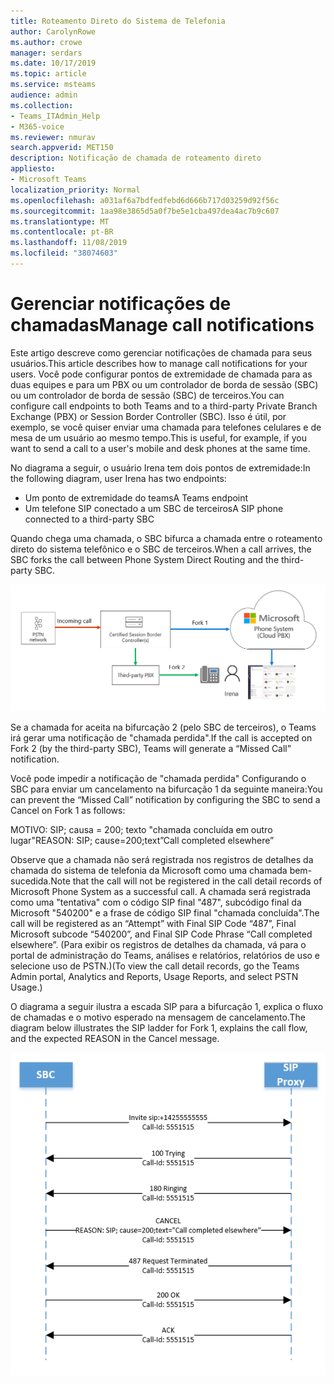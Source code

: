 ```yaml
---
title: Roteamento Direto do Sistema de Telefonia
author: CarolynRowe
ms.author: crowe
manager: serdars
ms.date: 10/17/2019
ms.topic: article
ms.service: msteams
audience: admin
ms.collection:
- Teams_ITAdmin_Help
- M365-voice
ms.reviewer: nmurav
search.appverid: MET150
description: Notificação de chamada de roteamento direto
appliesto:
- Microsoft Teams
localization_priority: Normal
ms.openlocfilehash: a031af6a7bdfedfebd6d666b717d03259d92f56c
ms.sourcegitcommit: 1aa98e3865d5a0f7be5e1cba497dea4ac7b9c607
ms.translationtype: MT
ms.contentlocale: pt-BR
ms.lasthandoff: 11/08/2019
ms.locfileid: "38074603"
---
```

# <a name="manage-call-notifications"></a><span data-ttu-id="171eb-103">Gerenciar notificações de chamadas</span><span class="sxs-lookup"><span data-stu-id="171eb-103">Manage call notifications</span></span>

<span data-ttu-id="171eb-104">Este artigo descreve como gerenciar notificações de chamada para seus usuários.</span><span class="sxs-lookup"><span data-stu-id="171eb-104">This article describes how to manage call notifications for your users.</span></span> <span data-ttu-id="171eb-105">Você pode configurar pontos de extremidade de chamada para as duas equipes e para um PBX ou um controlador de borda de sessão (SBC) ou um controlador de borda de sessão (SBC) de terceiros.</span><span class="sxs-lookup"><span data-stu-id="171eb-105">You can configure call endpoints to both Teams and to a third-party Private Branch Exchange (PBX) or Session Border Controller (SBC).</span></span>  <span data-ttu-id="171eb-106">Isso é útil, por exemplo, se você quiser enviar uma chamada para telefones celulares e de mesa de um usuário ao mesmo tempo.</span><span class="sxs-lookup"><span data-stu-id="171eb-106">This is useful, for example, if you want to send a call to a user's mobile and desk phones at the same time.</span></span>   

<span data-ttu-id="171eb-107">No diagrama a seguir, o usuário Irena tem dois pontos de extremidade:</span><span class="sxs-lookup"><span data-stu-id="171eb-107">In the following diagram, user Irena has two endpoints:</span></span>

- <span data-ttu-id="171eb-108">Um ponto de extremidade do teams</span><span class="sxs-lookup"><span data-stu-id="171eb-108">A Teams endpoint</span></span>
- <span data-ttu-id="171eb-109">Um telefone SIP conectado a um SBC de terceiros</span><span class="sxs-lookup"><span data-stu-id="171eb-109">A SIP phone connected to a third-party SBC</span></span>

<span data-ttu-id="171eb-110">Quando chega uma chamada, o SBC bifurca a chamada entre o roteamento direto do sistema telefônico e o SBC de terceiros.</span><span class="sxs-lookup"><span data-stu-id="171eb-110">When a call arrives, the SBC forks the call between Phone System Direct Routing and the third-party SBC.</span></span>


![Diagrama mostrando pontos de extremidade de equipes bifurcadas](media/direct-routing-call-notification-1.png)

<span data-ttu-id="171eb-112">Se a chamada for aceita na bifurcação 2 (pelo SBC de terceiros), o Teams irá gerar uma notificação de "chamada perdida".</span><span class="sxs-lookup"><span data-stu-id="171eb-112">If the call is accepted on Fork 2 (by the third-party SBC), Teams will generate a “Missed Call” notification.</span></span>  

<span data-ttu-id="171eb-113">Você pode impedir a notificação de "chamada perdida" Configurando o SBC para enviar um cancelamento na bifurcação 1 da seguinte maneira:</span><span class="sxs-lookup"><span data-stu-id="171eb-113">You can prevent the “Missed Call” notification by configuring the SBC to send a Cancel on Fork 1 as follows:</span></span>

<span data-ttu-id="171eb-114">MOTIVO: SIP; causa = 200; texto "chamada concluída em outro lugar"</span><span class="sxs-lookup"><span data-stu-id="171eb-114">REASON: SIP; cause=200;text”Call completed elsewhere”</span></span> 

<span data-ttu-id="171eb-115">Observe que a chamada não será registrada nos registros de detalhes da chamada do sistema de telefonia da Microsoft como uma chamada bem-sucedida.</span><span class="sxs-lookup"><span data-stu-id="171eb-115">Note that the call will not be registered in the call detail records of Microsoft Phone System as a successful call.</span></span> <span data-ttu-id="171eb-116">A chamada será registrada como uma "tentativa" com o código SIP final "487", subcódigo final da Microsoft "540200" e a frase de código SIP final "chamada concluída".</span><span class="sxs-lookup"><span data-stu-id="171eb-116">The call will be registered as an “Attempt” with Final SIP Code “487”, Final Microsoft subcode “540200”, and Final SIP Code Phrase “Call completed elsewhere”.</span></span>   <span data-ttu-id="171eb-117">(Para exibir os registros de detalhes da chamada, vá para o portal de administração do Teams, análises e relatórios, relatórios de uso e selecione uso de PSTN.)</span><span class="sxs-lookup"><span data-stu-id="171eb-117">(To view the call detail records, go the Teams Admin portal, Analytics and Reports, Usage Reports, and select PSTN Usage.)</span></span>


<span data-ttu-id="171eb-118">O diagrama a seguir ilustra a escada SIP para a bifurcação 1, explica o fluxo de chamadas e o motivo esperado na mensagem de cancelamento.</span><span class="sxs-lookup"><span data-stu-id="171eb-118">The diagram below illustrates the SIP ladder for Fork 1, explains the call flow, and the expected REASON in the Cancel message.</span></span> 

![Diagrama mostrando pontos de extremidade de equipes bifurcadas](media/direct-routing-call-notification-2.png)
